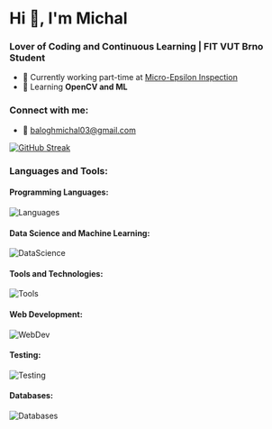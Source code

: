 # Hi 👋, I'm Michal
### Lover of Coding and Continuous Learning | FIT VUT Brno Student

- 🔭 Currently working part-time at [Micro-Epsilon Inspection](https://www.me-inspection.sk/company)
- 🤖 Learning **OpenCV and ML**

### Connect with me:

  - 📩 baloghmichal03@gmail.com


[![GitHub Streak](https://github-readme-streak-stats.herokuapp.com?user=misobalogh&theme=nord)](https://git.io/streak-stats)

### Languages and Tools:

#### Programming Languages:
![Languages](https://skillicons.dev/icons?i=python,cs,c)

#### Data Science and Machine Learning:
![DataScience](https://skillicons.dev/icons?i=opencv,pytorch,pandas)

#### Tools and Technologies:
![Tools](https://skillicons.dev/icons?i=git,linux,bash,azure)

#### Web Development:
![WebDev](https://skillicons.dev/icons?i=html,css,js,ts,vue)

#### Testing:
![Testing](https://skillicons.dev/icons?i=cypress,selenium,gherkin)

#### Databases:
![Databases](https://skillicons.dev/icons?i=mysql)

